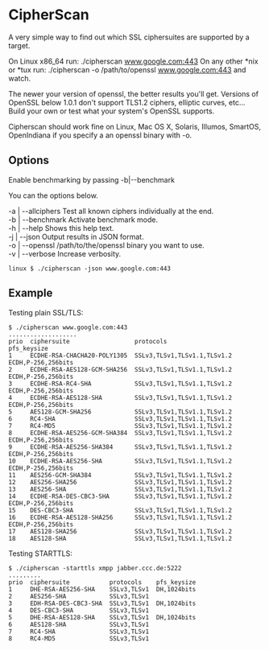 CipherScan
==========
A very simple way to find out which SSL ciphersuites are supported by a target.

On Linux x86_64 run: ./cipherscan www.google.com:443
On any other *nix or *tux run: ./cipherscan -o /path/to/openssl www.google.com:443
and watch.

The newer your version of openssl, the better results you'll get. Versions
of OpenSSL below 1.0.1 don't support TLS1.2 ciphers, elliptic curves, etc... Build your own or test what your system's OpenSSL supports.

Cipherscan should work fine on Linux, Mac OS X, Solaris, Illumos, SmartOS, OpenIndiana if you specify a an openssl binary with -o.


Options
-------
Enable benchmarking by passing -b|--benchmark

You can the options below.

-a | --allciphers   Test all known ciphers individually at the end.  
-b | --benchmark    Activate benchmark mode.  
-h | --help         Shows this help text.  
-j | --json         Output results in JSON format.  
-o | --openssl      /path/to/the/openssl binary you want to use.  
-v | --verbose      Increase verbosity.  
	
```
linux $ ./cipherscan -json www.google.com:443
```

Example
-------

Testing plain SSL/TLS:
```
$ ./cipherscan www.google.com:443
...................
prio  ciphersuite                  protocols                    pfs_keysize
1     ECDHE-RSA-CHACHA20-POLY1305  SSLv3,TLSv1,TLSv1.1,TLSv1.2  ECDH,P-256,256bits
2     ECDHE-RSA-AES128-GCM-SHA256  SSLv3,TLSv1,TLSv1.1,TLSv1.2  ECDH,P-256,256bits
3     ECDHE-RSA-RC4-SHA            SSLv3,TLSv1,TLSv1.1,TLSv1.2  ECDH,P-256,256bits
4     ECDHE-RSA-AES128-SHA         SSLv3,TLSv1,TLSv1.1,TLSv1.2  ECDH,P-256,256bits
5     AES128-GCM-SHA256            SSLv3,TLSv1,TLSv1.1,TLSv1.2
6     RC4-SHA                      SSLv3,TLSv1,TLSv1.1,TLSv1.2
7     RC4-MD5                      SSLv3,TLSv1,TLSv1.1,TLSv1.2
8     ECDHE-RSA-AES256-GCM-SHA384  SSLv3,TLSv1,TLSv1.1,TLSv1.2  ECDH,P-256,256bits
9     ECDHE-RSA-AES256-SHA384      SSLv3,TLSv1,TLSv1.1,TLSv1.2  ECDH,P-256,256bits
10    ECDHE-RSA-AES256-SHA         SSLv3,TLSv1,TLSv1.1,TLSv1.2  ECDH,P-256,256bits
11    AES256-GCM-SHA384            SSLv3,TLSv1,TLSv1.1,TLSv1.2
12    AES256-SHA256                SSLv3,TLSv1,TLSv1.1,TLSv1.2
13    AES256-SHA                   SSLv3,TLSv1,TLSv1.1,TLSv1.2
14    ECDHE-RSA-DES-CBC3-SHA       SSLv3,TLSv1,TLSv1.1,TLSv1.2  ECDH,P-256,256bits
15    DES-CBC3-SHA                 SSLv3,TLSv1,TLSv1.1,TLSv1.2
16    ECDHE-RSA-AES128-SHA256      SSLv3,TLSv1,TLSv1.1,TLSv1.2  ECDH,P-256,256bits
17    AES128-SHA256                SSLv3,TLSv1,TLSv1.1,TLSv1.2
18    AES128-SHA                   SSLv3,TLSv1,TLSv1.1,TLSv1.2
```

Testing STARTTLS:
```
$ ./cipherscan -starttls xmpp jabber.ccc.de:5222
.........
prio  ciphersuite           protocols    pfs_keysize
1     DHE-RSA-AES256-SHA    SSLv3,TLSv1  DH,1024bits
2     AES256-SHA            SSLv3,TLSv1
3     EDH-RSA-DES-CBC3-SHA  SSLv3,TLSv1  DH,1024bits
4     DES-CBC3-SHA          SSLv3,TLSv1
5     DHE-RSA-AES128-SHA    SSLv3,TLSv1  DH,1024bits
6     AES128-SHA            SSLv3,TLSv1
7     RC4-SHA               SSLv3,TLSv1
8     RC4-MD5               SSLv3,TLSv1
```
